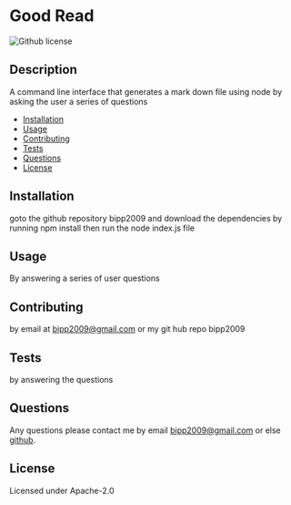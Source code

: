 # Good Read 

![Github license](https://img.shields.io/badge/license-Apache-2.0-blue.svg)

## Description

A command line interface that generates a mark down file using node by asking the user a series of questions

* [Installation](#installation)
* [Usage](#usage)
* [Contributing](#contributing)
* [Tests](#tests)
* [Questions](#questions)
* [License](#license)

## Installation

goto the github repository bipp2009 and download the dependencies by running npm install then run the node index.js file

## Usage

By answering a series of user questions

## Contributing

by email at bipp2009@gmail.com or my git hub repo bipp2009

## Tests

by answering the questions

## Questions

Any questions please contact me by email bipp2009@gmail.com or else [github](https://www.github.com/bipp2009).


## License
  
  Licensed under Apache-2.0
  


